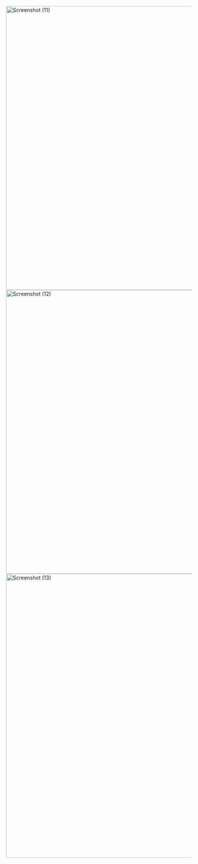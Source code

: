  <img width="1366" height="768" alt="Screenshot (11)" src="https://github.com/user-attachments/assets/74bbe3aa-2dbb-45b2-bed2-1b58aa678b25" />

<img width="1366" height="768" alt="Screenshot (12)" src="https://github.com/user-attachments/assets/2f10673e-b3a5-4fee-982f-93540bda7821" />

<img width="1366" height="768" alt="Screenshot (13)" src="https://github.com/user-attachments/assets/408a1ef1-e53f-417a-ba7b-0d84471207e8" />
